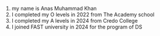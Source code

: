 1. my name is Anas Muhammad Khan
2. I completed my O levels in 2022 from The Academy school
3. I completed my A levels in 2024 from Credo College
4. I joined FAST university in 2024 for the program of DS

